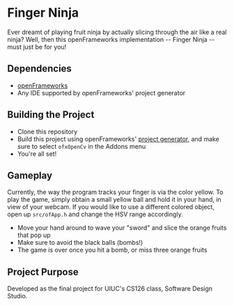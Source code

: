 # Finger Ninja

Ever dreamt of playing fruit ninja by actually slicing through the air like a real ninja? Well, then this openFrameworks
implementation -- Finger Ninja -- must just be for you!

## Dependencies

* [openFrameworks](https://openframeworks.cc/)
* Any IDE supported by openFrameworks' project generator

## Building the Project

* Clone this repository
* Build this project using openFrameworks' [project generator](https://openframeworks.cc/learning/01_basics/create_a_new_project/), and make sure to select `ofxOpenCv` in the Addons menu
* You're all set!

## Gameplay

Currently, the way the program tracks your finger is via the color yellow. To play the game, simply obtain a small yellow
ball and hold it in your hand, in view of your webcam. If you would like to use a different colored object, open up
`src/ofApp.h` and change the HSV range accordingly.

* Move your hand around to wave your "sword" and slice the orange fruits that pop up
* Make sure to avoid the black balls (bombs!)
* The game is over once you hit a bomb, or miss three orange fruits

## Project Purpose

Developed as the final project for UIUC's CS126 class, Software Design Studio.